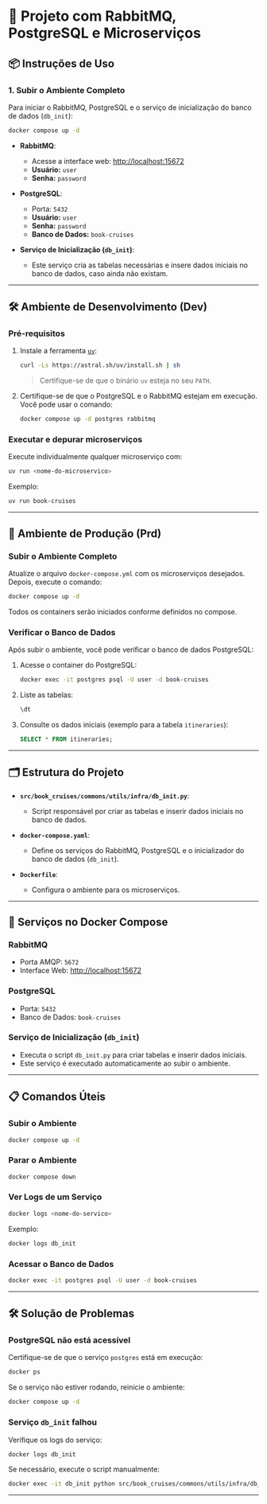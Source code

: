 # 🧰 Projeto com RabbitMQ, PostgreSQL e Microserviços

## 📦 Instruções de Uso

### 1. Subir o Ambiente Completo

Para iniciar o RabbitMQ, PostgreSQL e o serviço de inicialização do banco de dados (`db_init`):

```bash
docker compose up -d
```

- **RabbitMQ**:
  - Acesse a interface web: [http://localhost:15672](http://localhost:15672)  
  - **Usuário:** `user`  
  - **Senha:** `password`

- **PostgreSQL**:
  - Porta: `5432`
  - **Usuário:** `user`  
  - **Senha:** `password`  
  - **Banco de Dados:** `book-cruises`

- **Serviço de Inicialização (`db_init`)**:
  - Este serviço cria as tabelas necessárias e insere dados iniciais no banco de dados, caso ainda não existam.

---

## 🛠 Ambiente de Desenvolvimento (Dev)

### Pré-requisitos

1. Instale a ferramenta [`uv`](https://github.com/astral-sh/uv):

   ```bash
   curl -Ls https://astral.sh/uv/install.sh | sh
   ```

   > Certifique-se de que o binário `uv` esteja no seu `PATH`.

2. Certifique-se de que o PostgreSQL e o RabbitMQ estejam em execução. Você pode usar o comando:

   ```bash
   docker compose up -d postgres rabbitmq
   ```

### Executar e depurar microserviços

Execute individualmente qualquer microserviço com:

```bash
uv run <nome-do-microservico>
```

Exemplo:

```bash
uv run book-cruises
```

---

## 🚀 Ambiente de Produção (Prd)

### Subir o Ambiente Completo

Atualize o arquivo `docker-compose.yml` com os microserviços desejados.  
Depois, execute o comando:

```bash
docker compose up -d
```

Todos os containers serão iniciados conforme definidos no compose.

### Verificar o Banco de Dados

Após subir o ambiente, você pode verificar o banco de dados PostgreSQL:

1. Acesse o container do PostgreSQL:

   ```bash
   docker exec -it postgres psql -U user -d book-cruises
   ```

2. Liste as tabelas:

   ```sql
   \dt
   ```

3. Consulte os dados iniciais (exemplo para a tabela `itineraries`):

   ```sql
   SELECT * FROM itineraries;
   ```

---

## 🗂 Estrutura do Projeto

- **`src/book_cruises/commons/utils/infra/db_init.py`**:
  - Script responsável por criar as tabelas e inserir dados iniciais no banco de dados.

- **`docker-compose.yaml`**:
  - Define os serviços do RabbitMQ, PostgreSQL e o inicializador do banco de dados (`db_init`).

- **`Dockerfile`**:
  - Configura o ambiente para os microserviços.

---

## 🐳 Serviços no Docker Compose

### RabbitMQ

- Porta AMQP: `5672`
- Interface Web: [http://localhost:15672](http://localhost:15672)

### PostgreSQL

- Porta: `5432`
- Banco de Dados: `book-cruises`

### Serviço de Inicialização (`db_init`)

- Executa o script `db_init.py` para criar tabelas e inserir dados iniciais.
- Este serviço é executado automaticamente ao subir o ambiente.

---

## 📋 Comandos Úteis

### Subir o Ambiente

```bash
docker compose up -d
```

### Parar o Ambiente

```bash
docker compose down
```

### Ver Logs de um Serviço

```bash
docker logs <nome-do-servico>
```

Exemplo:

```bash
docker logs db_init
```

### Acessar o Banco de Dados

```bash
docker exec -it postgres psql -U user -d book-cruises
```

---

## 🛠 Solução de Problemas

### PostgreSQL não está acessível

Certifique-se de que o serviço `postgres` está em execução:

```bash
docker ps
```

Se o serviço não estiver rodando, reinicie o ambiente:

```bash
docker compose up -d
```

### Serviço `db_init` falhou

Verifique os logs do serviço:

```bash
docker logs db_init
```

Se necessário, execute o script manualmente:

```bash
docker exec -it db_init python src/book_cruises/commons/utils/infra/db_init.py
```

---
